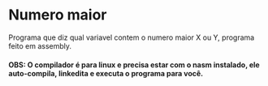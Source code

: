 # Numero maior
Programa que diz qual variavel contem o numero maior X ou Y, programa feito em assembly.
#### OBS: O compilador é para linux e precisa estar com o nasm instalado, ele auto-compila, linkedita e executa o programa para você.
